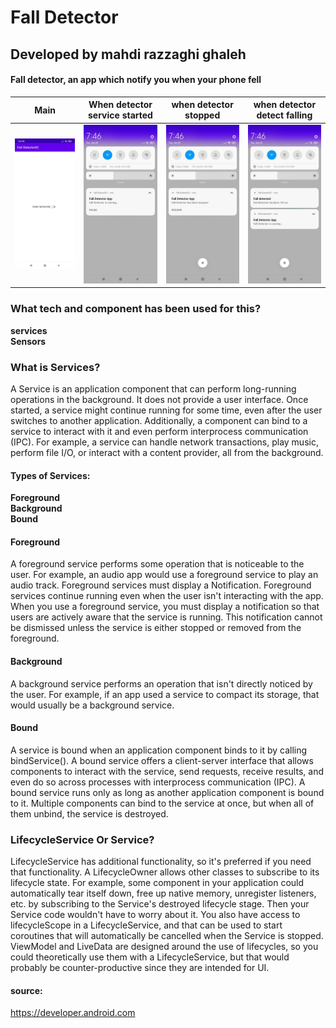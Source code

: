 # Fall Detector

## Developed by mahdi razzaghi ghaleh

#### Fall detector, an app which notify you when your phone fell 

| Main | When detector service started | when detector stopped |when detector detect falling |
| :---: | :---: | :---: | :---: |
| ![](screenshots/1.jpg) | ![](screenshots/2.jpg)  | ![](screenshots/3.jpg) |![](screenshots/4.jpg) |


### What tech and component has been used for this?
**services**  
**Sensors** 

### What is Services?
A Service is an application component that can perform long-running operations in the background.
It does not provide a user interface. 
Once started, a service might continue running for some time, even after the user switches to another application. 
Additionally, a component can bind to a service to interact with it and even perform interprocess communication (IPC).
For example, a service can handle network transactions, play music, perform file I/O, or interact with a content provider, all from the background.

#### Types of Services:
**Foreground**  
**Background**  
**Bound**  

#### Foreground
A foreground service performs some operation that is noticeable to the user. 
For example, an audio app would use a foreground service to play an audio track. 
Foreground services must display a Notification. 
Foreground services continue running even when the user isn't interacting with the app.
When you use a foreground service, you must display a notification so that users are actively aware that the service is running. 
This notification cannot be dismissed unless the service is either stopped or removed from the foreground.

#### Background
A background service performs an operation that isn't directly noticed by the user. 
For example, if an app used a service to compact its storage, that would usually be a background service.

#### Bound
A service is bound when an application component binds to it by calling bindService(). 
A bound service offers a client-server interface that allows components to interact with the service, send requests, 
receive results, and even do so across processes with interprocess communication (IPC). 
A bound service runs only as long as another application component is bound to it. 
Multiple components can bind to the service at once, but when all of them unbind, the service is destroyed.

### LifecycleService Or Service?
LifecycleService has additional functionality,
so it's preferred if you need that functionality.
A LifecycleOwner allows other classes to subscribe to its lifecycle state.
For example, some component in your application could automatically tear itself down,
free up native memory, unregister listeners, etc. by subscribing to the Service's destroyed lifecycle stage.
Then your Service code wouldn't have to worry about it.
You also have access to lifecycleScope in a LifecycleService,
and that can be used to start coroutines that will automatically be cancelled when the Service is stopped.
ViewModel and LiveData are designed around the use of lifecycles,
so you could theoretically use them with a LifecycleService,
but that would probably be counter-productive since they are intended for UI.


#### source: 
https://developer.android.com